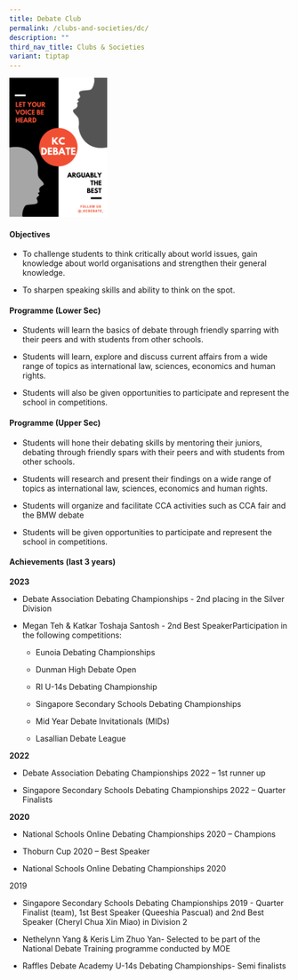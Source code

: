```yaml
---
title: Debate Club
permalink: /clubs-and-societies/dc/
description: ""
third_nav_title: Clubs & Societies
variant: tiptap
---
```

<div class="isomer-image-wrapper">
<img style="width:35%" height="auto" width="100%" src="/images/CCA/KC%20DEBATE.png">
</div>
<h4>Objectives</h4>
<ul data-tight="true" class="tight">
<li>
<p>To challenge students to think critically about world issues, gain knowledge
about world organisations and strengthen their general knowledge.</p>
</li>
<li>
<p>To sharpen speaking skills and ability to think on the spot.</p>
</li>
</ul>
<h4>Programme (Lower Sec)</h4>
<ul data-tight="true" class="tight">
<li>
<p>Students will learn the basics of debate through friendly sparring with
their peers and with students from other schools.</p>
</li>
<li>
<p>Students will learn, explore and discuss current affairs from a wide range
of topics as international law, sciences, economics and human rights.</p>
</li>
<li>
<p>Students will also be given opportunities to participate and represent
the school in competitions.</p>
</li>
</ul>
<h4>Programme (Upper Sec)</h4>
<ul data-tight="true" class="tight">
<li>
<p>Students will hone their debating skills by mentoring their juniors, debating
through friendly spars with their peers and with students from other schools.</p>
</li>
<li>
<p>Students will research and present their findings on a wide range of topics
as international law, sciences, economics and human rights.</p>
</li>
<li>
<p>Students will organize and facilitate CCA activities such as CCA fair
and the BMW debate</p>
</li>
<li>
<p>Students will be given opportunities to participate and represent the
school in competitions.</p>
</li>
</ul>
<h4>Achievements (last 3 years)</h4>
<p><strong>2023</strong>
</p>
<ul data-tight="true" class="tight">
<li>
<p>Debate Association Debating Championships - 2nd placing in the Silver
Division</p>
</li>
<li>
<p>Megan Teh &amp; Katkar Toshaja Santosh - 2nd Best SpeakerParticipation
in the following competitions:</p>
<ul data-tight="true" class="tight">
<li>
<p>Eunoia Debating Championships</p>
</li>
<li>
<p>Dunman High Debate Open</p>
</li>
<li>
<p>RI U-14s Debating Championship</p>
</li>
<li>
<p>Singapore Secondary Schools Debating Championships</p>
</li>
<li>
<p>Mid Year Debate Invitationals (MIDs)</p>
</li>
<li>
<p>Lasallian Debate League
<br>
</p>
</li>
</ul>
</li>
</ul>
<p><strong>2022</strong>
</p>
<ul data-tight="true" class="tight">
<li>
<p>Debate Association Debating Championships 2022 – 1st runner up</p>
</li>
<li>
<p>Singapore Secondary Schools Debating Championships 2022 – Quarter Finalists</p>
</li>
</ul>
<p><strong>2020</strong>
</p>
<ul data-tight="true" class="tight">
<li>
<p>National Schools Online Debating Championships 2020 – Champions</p>
</li>
<li>
<p>Thoburn Cup 2020 – Best Speaker</p>
</li>
<li>
<p>National Schools Online Debating Championships 2020</p>
</li>
</ul>
<p>2019</p>
<ul data-tight="true" class="tight">
<li>
<p>Singapore Secondary Schools Debating Championships 2019 - Quarter Finalist
(team), 1st&nbsp;Best Speaker (Queeshia Pascual) and 2nd&nbsp;Best Speaker
(Cheryl Chua Xin Miao) in Division 2</p>
</li>
<li>
<p>Nethelynn Yang &amp; Keris Lim Zhuo Yan- Selected to be part of the National
Debate Training programme conducted by MOE</p>
</li>
<li>
<p>Raffles Debate Academy U-14s Debating Championships- Semi finalists</p>
</li>
</ul>
<p></p>